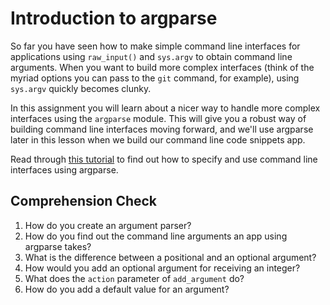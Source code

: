 [//]: <> (name: Introduction to argparse)
[//]: <> (author: Joe Turner)
[//]: <> (type: 3pc)
[//]: <> (time: 30)

#  Introduction to argparse

So far you have seen how to make simple command line interfaces for applications using `raw_input()` and `sys.argv` to obtain command line arguments. When you want to build more complex interfaces (think of the myriad options you can pass to the `git` command, for example), using `sys.argv` quickly becomes clunky.

In this assignment you will learn about a nicer way to handle more complex interfaces using the `argparse` module. This will give you a robust way of building command line interfaces moving forward, and we'll use argparse later in this lesson when we build our command line code snippets app.

Read through [this tutorial](https://docs.python.org/2.7/howto/argparse.html) to find out how to specify and use command line interfaces using argparse.

## Comprehension Check

1. How do you create an argument parser?
2. How do you find out the command line arguments an app using argparse takes?
3. What is the difference between a positional and an optional argument?
3. How would you add an optional argument for receiving an integer?
4. What does the `action` parameter of `add_argument` do?
5. How do you add a default value for an argument?
